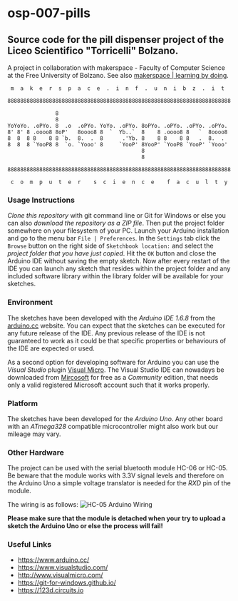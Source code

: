 # osp-007-pills

## Source code for the pill dispenser project of the Liceo Scientifico "Torricelli" Bolzano.

A project in collaboration with makerspace - Faculty of Computer Science at
the Free University of Bolzano. See also
[makerspace | learning by doing](http://makerspace.inf.unibz.it/).

```
 m  a  k  e  r  s  p  a  c  e  .  i  n  f  .  u  n  i  b  z  .  i  t  
                                                                      
8888888888888888888888888888888888888888888888888888888888888888888888
                                                                      
               8                                                      
               8                                                      
YoYoYo. .oPYo. 8  .o  .oPYo. YoYo. .oPYo. 8oPYo. .oPYo. .oPYo. .oPYo. 
8' 8' 8 .oooo8 8oP'   8oooo8 8  `  Yb..`  8    8 .oooo8 8   `  8oooo8 
8  8  8 8    8 8 `b.  8.  .  8      .'Yb. 8    8 8    8 8   .  8.  .  
8  8  8 `YooP8 8  `o. `Yooo' 8     `YooP' 8YooP' `YooP8 `YooP' `Yooo' 
                                          8                           
                                          8                           
                                                                      
8888888888888888888888888888888888888888888888888888888888888888888888
                                                                      
 c  o  m  p  u  t  e  r    s  c  i  e  n  c  e    f  a  c  u  l  t  y 
```

### Usage Instructions

*Clone this repository* with git command line or Git for Windows or else you can
also *download the repository as a ZIP file*. Then put the project folder
somewhere on your filesystem of your PC. Launch your Arduino installation and go
to the menu bar `File | Preferences`. In the `Settings` tab click the `Browse`
button on the right side of `Sketchbook location:` and select the *project
folder that you have just copied*. Hit the `OK` button and close the Arduino IDE
without saving the empty sketch. Now after every restart of the IDE you can
launch any sketch that resides within the project folder and any included
software library within the library folder will be available for your sketches.

### Environment

The sketches have been developed with the *Arduino IDE 1.6.8* from the
[arduino.cc](https://www.arduino.cc/) website. You can expect that the sketches
can be executed for any future release of the IDE. Any previous release of the
IDE is not guaranteed to work as it could be that specific properties or
behaviours of the IDE are expected or used.

As a second option for developing software for Arduino you can use the *Visual
Studio* plugin [Visual Micro](http://www.visualmicro.com/). The Visual Studio
IDE can nowadays be downloaded from [Mircosoft](https://www.visualstudio.com/)
for free as a *Community* edition, that needs only a valid registered Microsoft
account such that it works properly.

### Platform

The sketches have been developed for the *Arduino Uno*. Any other board with an
*ATmega328* compatible microcontroller might also work but our mileage may vary.

### Other Hardware
The project can be used with the serial bluetooth module HC-06 or HC-05. Be
beware that the module works with 3.3V signal levels and therefore on the
Arduino Uno a simple voltage translator is needed for the *RXD* pin of the
module.

The wiring is as follows:
![HC-05 Arduino Wiring](http://cdn.instructables.com/FSK/AI30/HMMFE6UO/FSKAI30HMMFE6UO.MEDIUM.jpg)

**Please make sure that the module is detached when your try to upload a sketch
the Arduino Uno or else the process will fail!**

### Useful Links
* https://www.arduino.cc/
* https://www.visualstudio.com/
* http://www.visualmicro.com/
* https://git-for-windows.github.io/
* https://123d.circuits.io